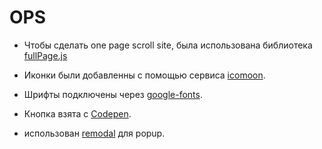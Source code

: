 # OPS

- Чтобы сделать one page scroll site, была использована библиотека [fullPage.js](https://alvarotrigo.com/fullPage/ru/)

- Иконки были добавленны с помощью сервиса [icomoon](https://icomoon.io/).

- Шрифты подключены через [google-fonts](https://fonts.google.com/).

- Кнопка взята с [Codepen](http://codepen.io/chrisdothtml/pen/xbmddV/).

- использован [remodal](https://vodkabears.github.io/remodal/) для popup.